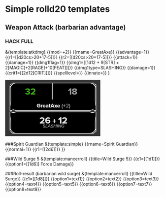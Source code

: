<h1>Simple rolld20 templates</h1>

<h2>Weapon Attack (barbarian advantage)</h2>
<h3>HACK FULL</h3>

&{template:atkdmg} {{mod=+2}} {{rname=GreatAxe}} {{advantage=1}} {{r1=[[d20cs>20+17-5]]}} {{r2=[[d20cs>20+17-5]]}} {{attack=1}} {{damage=1}} {{dmg1flag=1}} {{dmg1=[[1d12 + 9[STR] + 2[MAGIC]+2[RAGE]+10[FEAT]]]}} {{dmg1type=SLASHING}} {{damage=1}} {{crit1=[[2d12[CRIT]]]}} {{spelllevel=}} {{innate=}} }



<picture>
 <img src="/GreatAxe.png">
</picture>





###Spirit Guardian
&{template:simple} {{rname=Spirit Guardian}} {{normal=1}} {{r1=[[2d6]]}} }} 

###Wild Surge 5
&{template:mancerroll} {{title=Wild Surge 5}} {{c1=[[1d1]]}} {{option1=[[1d6]] Force Damage}}

###Roll-result (barbarian wild surge)
&{template:mancerroll} {{title=Wild Surge}} {{c1=[[1d8]]}} {{option1=text1}} {{option2=text2}} {{option3=text3}} {{option4=text4}} {{option5=text5}} {{option6=text6}} {{option7=text7}} {{option8=text8}}
